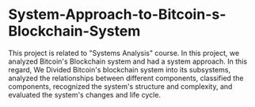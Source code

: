 # System-Approach-to-Bitcoin-s-Blockchain-System
This project is related to "Systems Analysis" course. In this project, we analyzed Bitcoin's Blockchain system and had a system approach. In this regard, We Divided Bitcoin's blockchain system into its subsystems, analyzed the relationships between different components, classified the components, recognized the system's structure and complexity, and evaluated the system's changes and life cycle.
